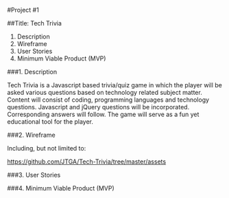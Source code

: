 #Project #1 

##Title:  Tech Trivia


1.  Description
2.  Wireframe
3.  User Stories
4.  Minimum Viable Product (MVP)


###1.  Description

Tech Trivia is a Javascript based trivia/quiz game in which the player will be asked various questions based on technology related subject matter.  Content will consist of coding, programming languages and technology questions.  Javascript and jQuery questions will be incorporated.  Corresponding answers will follow.  The game will serve as a fun yet educational tool for the player.
	
	
###2.  Wireframe

Including, but not limited to:

https://github.com/JTGA/Tech-Trivia/tree/master/assets


###3. User Stories


###4. Minimum Viable Product (MVP)




